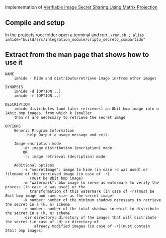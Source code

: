 Implementation of [Verifiable Image Secret Sharing Using Matrix Projection](https://www.sciencedirect.com/science/article/pii/S1110866514000334)

## Compile and setup
In the projects root folder open a terminal and run
```./run.sh ; alias imhide="build/src/integration_module/cripto_secreto_compartido"```

## Extract from the man page that shows how to use it

```
NAME
    imhide - hide and distribute/retrieve image in/from other images

SYNOPSIS
	imhide -d [OPTION...]
	imhide -r [OPTION...]

DESCRIPTION
	imhide distributes (and later retrieves) an 8bit bmp image into n 24bit bmp images, from which k (smaller
	than n) are necessary to retrieve the secret image

OPTIONS
	Generic Program Information
		--help Output a usage message and exit.

	Image encription mode
		-d: image distribution (encription) mode
		OR
		-r: image retrieval (decription) mode
	
	Additional options
		-s "secretImage": image to hide (in case -d was used) or filename of the retrieved image (in case of -r)
		   (must be 8bit bmp image)
		-m "watermark": b&w image to serve as watermark to verify the process (in case -d was used) or the 
		   transformation of this watermark (in case of -r)(must be 8bit bmp image and same size as the secret image)
		-k number: number of the minimum shadows necessary to retrieve the secret in a (k, n) scheme
		-n number: number of the total shadows in which to distribute the secret in a (k, n) scheme
		-dir directory: directory of the images that will distribute the secret (in case of -d) or directory of
		     already modified images (in case of -r)(must contain 24bit bmp images)
```
